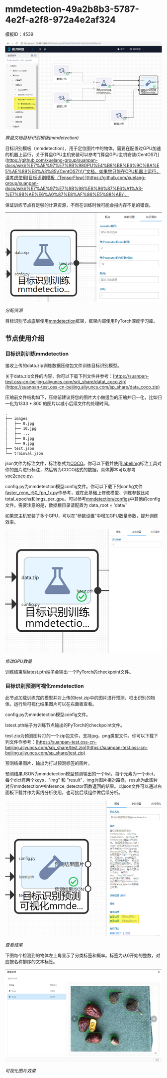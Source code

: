 # mmdetection-49a2b8b3-5787-4e2f-a2f8-972a4e2af324

模板ID：4539

![](../.gitbook/assets/untitled-e9a40490-020f-476f-8067-49559cf2c56c%20%281%29.png)

_算盘文档目标识别模板\(mmdetection\)_

目标识别模板（mmdetection），用于定位图片中的物体。需要在配置过GPU加速的机器上运行，关于算盘GPU主机安装可以参考“\[算盘GPU主机安装\(CentOS7\)\]\([https://github.com/xuelang-group/suanpan-docs/wiki/%E7%AE%97%E7%9B%98GPU%E4%B8%BB%E6%9C%BA%E5%AE%89%E8%A3%85\(CentOS7\)\)”文档。如果您只能在CPU机器上运行，请考虑使用\[目标识别模板（TensorFlow）\]\(https://github.com/xuelang-group/suanpan-docs/wiki/%E7%AE%97%E7%9B%98%E6%96%87%E6%A1%A3-%E7%9B%AE%E6%A0%87%E8%AF%86%E5%88%AB\)。](https://github.com/xuelang-group/suanpan-docs/wiki/%E7%AE%97%E7%9B%98GPU%E4%B8%BB%E6%9C%BA%E5%AE%89%E8%A3%85%28CentOS7%29%29”文档。如果您只能在CPU机器上运行，请考虑使用[目标识别模板（TensorFlow）]%28https://github.com/xuelang-group/suanpan-docs/wiki/%E7%AE%97%E7%9B%98%E6%96%87%E6%A1%A3-%E7%9B%AE%E6%A0%87%E8%AF%86%E5%88%AB%29。)

保证训练节点有足够的计算资源，不然在训练时候可能会报内存不足的错误。

![](../.gitbook/assets/untitled-2d3c2c97-024b-4c8d-a4c2-640c4bf53642%20%281%29.png)

_分配资源_

目标识别节点底层使用[mmdetection](https://github.com/open-mmlab/mmdetection)框架，框架内部使用PyTorch深度学习库。

## **节点使用介绍**

### 目标识别训练mmdetection

接收上传的data.zip训练数据压缩包文件训练目标识别模型。

关于data.zip文件的内容，你可以下载下列文件并参考：[https://suanpan-test.oss-cn-beijing.aliyuncs.com/sp\_share/data\_coco.zip](https://suanpan-test.oss-cn-beijing.aliyuncs.com/sp_share/data_coco.zip)

压缩前文件结构如下，压缩前建议将您的图片大小做适当的压缩并归一化，比如归一化为1333 \* 800 的图片以减小后续文件的处理时间。

```text
.
├── images
│   ├── 0.jpg
│   ├── 10.jpg
│   ├── ...
│   ├── 8.jpg
│   └── 9.jpg
├── test.json
└── trainval.json
```

json文件为标注文件，标注格式为[COCO](http://cocodataset.org/#format-data)。你可以下载并使用[labelImg](https://tzutalin.github.io/labelImg/)标注工具对你的图片进行标注，然后转为COCO格式的数据，具体脚本可以参考[voc2coco.py](https://github.com/Tony607/voc2coco/blob/master/voc2coco.py)。

config.py为mmdetection模型config文件。你可以下载下列config文件[faster\_rcnn\_r50\_fpn\_1x.py](https://suanpan-test.oss-cn-beijing.aliyuncs.com/sp_share/faster_rcnn_r50_fpn_1x.py)作参考，或在此基础上修改模型、训练参数比如total\_epochs和imgs\_per\_gpu。可以参考[mmdetection/configs](https://github.com/open-mmlab/mmdetection/tree/master/configs)中其他的config文件。需要注意的是，数据根目录请配置为 data\_root = 'data/'

如果您主机安装了多个GPU，可以在“参数设置”中增加GPU数量参数，提升训练效率。

![](../.gitbook/assets/untitled-004d9e2e-8c34-47b8-8035-ec13f865ac57.png)

_修改GPU数量_

训练结束后latest.pth端子会输出一个PyTorch的checkpoint文件。

### 目标识别预测可视化mmdetection

此节点加载训练完的模型并对上传的test.zip中的图片进行预测、框出识别的物体。运行后可视化结果图片可以在右面板查看。

config.py为mmdetection模型config文件。

latest.pth端子为训练节点输出的PyTorch的checkpoint文件。

test.zip为预测图片打的一个zip包文件，支持jpg，png类型文件。你可以下载下列文件作参考：[https://suanpan-test.oss-cn-beijing.aliyuncs.com/sp\_share/test.zip](https://suanpan-test.oss-cn-beijing.aliyuncs.com/sp_share/test.zip)

预测结果图片，输出为打过预测标签的图片。

预测结果JSON为mmdetection模型预测输出的一个list，每个元素为一个dict，每个dict有两个keys，"img" 和 "result"，img为图片相对路径，result为此图片对应mmdetection中inference\_detector函数返回的结果。此json文件可以通过右面板下载并作为离线分析使用，也可接后续组件做后续分析。

![](../.gitbook/assets/untitled-20e6da11-b931-4bcc-aba2-82efb846ef6c%20%282%29.png)

_查看结果_

下图每个检测到的物体左上角显示了分类标签和概率。标签为从0开始的整数，对应按名称排序的文本标签。

![](../.gitbook/assets/untitled-09f7f3be-48ee-4627-bebf-1e21d5ac9023%20%282%29.png)

_可视化图片效果_

